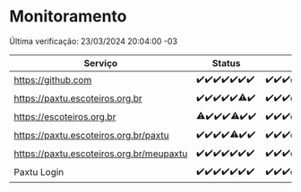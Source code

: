 # Monitoramento

Última verificação: 23/03/2024 20:04:00 -03

|Serviço|Status|Últimas 24h|
|---|---|---|
|https://github.com|<span title="2024-03-16: OK=24">✔️</span><span title="2024-03-17: OK=24">✔️</span><span title="2024-03-18: OK=24">✔️</span><span title="2024-03-19: OK=24">✔️</span><span title="2024-03-20: OK=24">✔️</span><span title="2024-03-21: OK=24">✔️</span><span title="2024-03-22: OK=23">✔️</span>|<span title="22/03/2024 20:04:00 -03 : 200">✔️</span><span title="22/03/2024 21:28:00 -03 : 200">✔️</span><span title="22/03/2024 22:36:00 -03 : 200">✔️</span><span title="22/03/2024 23:13:00 -03 : 200">✔️</span><span title="23/03/2024 00:08:00 -03 : 200">✔️</span><span title="23/03/2024 01:08:00 -03 : 200">✔️</span><span title="23/03/2024 02:06:00 -03 : 200">✔️</span><span title="23/03/2024 03:11:00 -03 : 200">✔️</span><span title="23/03/2024 04:07:00 -03 : 200">✔️</span><span title="23/03/2024 05:07:00 -03 : 200">✔️</span><span title="23/03/2024 06:06:00 -03 : 200">✔️</span><span title="23/03/2024 07:04:00 -03 : 200">✔️</span><span title="23/03/2024 08:02:00 -03 : 200">✔️</span><span title="23/03/2024 09:11:00 -03 : 200">✔️</span><span title="23/03/2024 10:03:00 -03 : 200">✔️</span><span title="23/03/2024 11:03:00 -03 : 200">✔️</span><span title="23/03/2024 12:07:00 -03 : 200">✔️</span><span title="23/03/2024 13:06:00 -03 : 200">✔️</span><span title="23/03/2024 14:05:00 -03 : 200">✔️</span><span title="23/03/2024 15:07:00 -03 : 200">✔️</span><span title="23/03/2024 16:02:00 -03 : 200">✔️</span><span title="23/03/2024 17:06:00 -03 : 200">✔️</span><span title="23/03/2024 18:03:00 -03 : 200">✔️</span><span title="23/03/2024 19:06:00 -03 : 200">✔️</span><span title="23/03/2024 20:04:00 -03 : 200">✔️</span>|
|https://paxtu.escoteiros.org.br|<span title="2024-03-16: OK=24">✔️</span><span title="2024-03-17: OK=24">✔️</span><span title="2024-03-18: OK=24">✔️</span><span title="2024-03-19: OK=24">✔️</span><span title="2024-03-20: OK=24">✔️</span><span title="2024-03-21: OK=23, Falhas=1">⚠️</span><span title="2024-03-22: OK=23">✔️</span>|<span title="22/03/2024 20:04:00 -03 : 200">✔️</span><span title="22/03/2024 21:28:00 -03 : 200">✔️</span><span title="22/03/2024 22:36:00 -03 : 200">✔️</span><span title="22/03/2024 23:13:00 -03 : 200">✔️</span><span title="23/03/2024 00:08:00 -03 : 200">✔️</span><span title="23/03/2024 01:08:00 -03 : 200">✔️</span><span title="23/03/2024 02:06:00 -03 : 200">✔️</span><span title="23/03/2024 03:11:00 -03 : 200">✔️</span><span title="23/03/2024 04:07:00 -03 : 200">✔️</span><span title="23/03/2024 05:07:00 -03 : 200">✔️</span><span title="23/03/2024 06:06:00 -03 : 200">✔️</span><span title="23/03/2024 07:04:00 -03 : 200">✔️</span><span title="23/03/2024 08:02:00 -03 : 200">✔️</span><span title="23/03/2024 09:11:00 -03 : 200">✔️</span><span title="23/03/2024 10:03:00 -03 : 200">✔️</span><span title="23/03/2024 11:03:00 -03 : 200">✔️</span><span title="23/03/2024 12:07:00 -03 : 200">✔️</span><span title="23/03/2024 13:06:00 -03 : 200">✔️</span><span title="23/03/2024 14:05:00 -03 : 200">✔️</span><span title="23/03/2024 15:07:00 -03 : 200">✔️</span><span title="23/03/2024 16:02:00 -03 : 200">✔️</span><span title="23/03/2024 17:06:00 -03 : 200">✔️</span><span title="23/03/2024 18:03:00 -03 : 200">✔️</span><span title="23/03/2024 19:06:00 -03 : 200">✔️</span><span title="23/03/2024 20:04:00 -03 : 200">✔️</span>|
|https://escoteiros.org.br|<span title="2024-03-16: OK=23, Falhas=1">⚠️</span><span title="2024-03-17: OK=24">✔️</span><span title="2024-03-18: OK=24">✔️</span><span title="2024-03-19: OK=24">✔️</span><span title="2024-03-20: OK=22, Falhas=2">⚠️</span><span title="2024-03-21: OK=24">✔️</span><span title="2024-03-22: OK=23">✔️</span>|<span title="22/03/2024 20:04:00 -03 : 200">✔️</span><span title="22/03/2024 21:28:00 -03 : 200">✔️</span><span title="22/03/2024 22:36:00 -03 : 200">✔️</span><span title="22/03/2024 23:13:00 -03 : 200">✔️</span><span title="23/03/2024 00:08:00 -03 : 200">✔️</span><span title="23/03/2024 01:08:00 -03 : 200">✔️</span><span title="23/03/2024 02:06:00 -03 : 200">✔️</span><span title="23/03/2024 03:11:00 -03 : 200">✔️</span><span title="23/03/2024 04:07:00 -03 : 200">✔️</span><span title="23/03/2024 05:07:00 -03 : 200">✔️</span><span title="23/03/2024 06:06:00 -03 : 200">✔️</span><span title="23/03/2024 07:04:00 -03 : 200">✔️</span><span title="23/03/2024 08:02:00 -03 : 200">✔️</span><span title="23/03/2024 09:11:00 -03 : 200">✔️</span><span title="23/03/2024 10:03:00 -03 : 200">✔️</span><span title="23/03/2024 11:03:00 -03 : 200">✔️</span><span title="23/03/2024 12:07:00 -03 : 200">✔️</span><span title="23/03/2024 13:06:00 -03 : 200">✔️</span><span title="23/03/2024 14:05:00 -03 : 200">✔️</span><span title="23/03/2024 15:07:00 -03 : 200">✔️</span><span title="23/03/2024 16:02:00 -03 : 200">✔️</span><span title="23/03/2024 17:06:00 -03 : 200">✔️</span><span title="23/03/2024 18:03:00 -03 : 200">✔️</span><span title="23/03/2024 19:06:00 -03 : 200">✔️</span><span title="23/03/2024 20:04:00 -03 : 200">✔️</span>|
|https://paxtu.escoteiros.org.br/paxtu|<span title="2024-03-16: OK=24">✔️</span><span title="2024-03-17: OK=24">✔️</span><span title="2024-03-18: OK=24">✔️</span><span title="2024-03-19: OK=24">✔️</span><span title="2024-03-20: OK=23, Falhas=1">⚠️</span><span title="2024-03-21: OK=24">✔️</span><span title="2024-03-22: OK=23">✔️</span>|<span title="22/03/2024 20:04:00 -03 : 200">✔️</span><span title="22/03/2024 21:28:00 -03 : 200">✔️</span><span title="22/03/2024 22:36:00 -03 : 200">✔️</span><span title="22/03/2024 23:13:00 -03 : 200">✔️</span><span title="23/03/2024 00:08:00 -03 : 200">✔️</span><span title="23/03/2024 01:08:00 -03 : 200">✔️</span><span title="23/03/2024 02:06:00 -03 : 200">✔️</span><span title="23/03/2024 03:11:00 -03 : 200">✔️</span><span title="23/03/2024 04:07:00 -03 : 200">✔️</span><span title="23/03/2024 05:07:00 -03 : 200">✔️</span><span title="23/03/2024 06:06:00 -03 : 200">✔️</span><span title="23/03/2024 07:04:00 -03 : 200">✔️</span><span title="23/03/2024 08:02:00 -03 : 200">✔️</span><span title="23/03/2024 09:11:00 -03 : 200">✔️</span><span title="23/03/2024 10:03:00 -03 : 200">✔️</span><span title="23/03/2024 11:03:00 -03 : 200">✔️</span><span title="23/03/2024 12:07:00 -03 : 200">✔️</span><span title="23/03/2024 13:06:00 -03 : 200">✔️</span><span title="23/03/2024 14:05:00 -03 : 200">✔️</span><span title="23/03/2024 15:07:00 -03 : 200">✔️</span><span title="23/03/2024 16:02:00 -03 : 200">✔️</span><span title="23/03/2024 17:06:00 -03 : 200">✔️</span><span title="23/03/2024 18:03:00 -03 : 200">✔️</span><span title="23/03/2024 19:06:00 -03 : 200">✔️</span><span title="23/03/2024 20:04:00 -03 : 200">✔️</span>|
|https://paxtu.escoteiros.org.br/meupaxtu|<span title="2024-03-16: OK=24">✔️</span><span title="2024-03-17: OK=24">✔️</span><span title="2024-03-18: OK=24">✔️</span><span title="2024-03-19: OK=24">✔️</span><span title="2024-03-20: OK=24">✔️</span><span title="2024-03-21: OK=24">✔️</span><span title="2024-03-22: OK=23">✔️</span>|<span title="22/03/2024 20:04:00 -03 : 200">✔️</span><span title="22/03/2024 21:28:00 -03 : 200">✔️</span><span title="22/03/2024 22:36:00 -03 : 200">✔️</span><span title="22/03/2024 23:13:00 -03 : 200">✔️</span><span title="23/03/2024 00:08:00 -03 : 200">✔️</span><span title="23/03/2024 01:08:00 -03 : 200">✔️</span><span title="23/03/2024 02:06:00 -03 : 200">✔️</span><span title="23/03/2024 03:11:00 -03 : 200">✔️</span><span title="23/03/2024 04:07:00 -03 : 200">✔️</span><span title="23/03/2024 05:07:00 -03 : 200">✔️</span><span title="23/03/2024 06:06:00 -03 : 200">✔️</span><span title="23/03/2024 07:04:00 -03 : 200">✔️</span><span title="23/03/2024 08:02:00 -03 : 200">✔️</span><span title="23/03/2024 09:11:00 -03 : 200">✔️</span><span title="23/03/2024 10:03:00 -03 : 200">✔️</span><span title="23/03/2024 11:03:00 -03 : 200">✔️</span><span title="23/03/2024 12:07:00 -03 : 200">✔️</span><span title="23/03/2024 13:06:00 -03 : 200">✔️</span><span title="23/03/2024 14:05:00 -03 : 200">✔️</span><span title="23/03/2024 15:07:00 -03 : 200">✔️</span><span title="23/03/2024 16:02:00 -03 : 200">✔️</span><span title="23/03/2024 17:06:00 -03 : 200">✔️</span><span title="23/03/2024 18:03:00 -03 : 200">✔️</span><span title="23/03/2024 19:06:00 -03 : 200">✔️</span><span title="23/03/2024 20:04:00 -03 : 200">✔️</span>|
|Paxtu Login|<span title="2024-03-16: OK=24">✔️</span><span title="2024-03-17: OK=24">✔️</span><span title="2024-03-18: OK=24">✔️</span><span title="2024-03-19: OK=24">✔️</span><span title="2024-03-20: OK=24">✔️</span><span title="2024-03-21: OK=24">✔️</span><span title="2024-03-22: OK=23">✔️</span>|<span title="22/03/2024 20:04:00 -03 : 200">✔️</span><span title="22/03/2024 21:28:00 -03 : 200">✔️</span><span title="22/03/2024 22:36:00 -03 : 200">✔️</span><span title="22/03/2024 23:13:00 -03 : 200">✔️</span><span title="23/03/2024 00:08:00 -03 : 200">✔️</span><span title="23/03/2024 01:08:00 -03 : 200">✔️</span><span title="23/03/2024 02:06:00 -03 : 200">✔️</span><span title="23/03/2024 03:11:00 -03 : 200">✔️</span><span title="23/03/2024 04:07:00 -03 : 200">✔️</span><span title="23/03/2024 05:07:00 -03 : 200">✔️</span><span title="23/03/2024 06:06:00 -03 : 200">✔️</span><span title="23/03/2024 07:04:00 -03 : 200">✔️</span><span title="23/03/2024 08:02:00 -03 : 200">✔️</span><span title="23/03/2024 09:11:00 -03 : 200">✔️</span><span title="23/03/2024 10:03:00 -03 : 200">✔️</span><span title="23/03/2024 11:03:00 -03 : 200">✔️</span><span title="23/03/2024 12:07:00 -03 : 200">✔️</span><span title="23/03/2024 13:06:00 -03 : 200">✔️</span><span title="23/03/2024 14:05:00 -03 : 200">✔️</span><span title="23/03/2024 15:07:00 -03 : 200">✔️</span><span title="23/03/2024 16:02:00 -03 : 200">✔️</span><span title="23/03/2024 17:06:00 -03 : 200">✔️</span><span title="23/03/2024 18:03:00 -03 : 200">✔️</span><span title="23/03/2024 19:06:00 -03 : 200">✔️</span><span title="23/03/2024 20:04:00 -03 : 200">✔️</span>|
